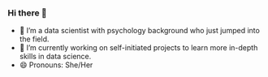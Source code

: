 ### Hi there 👋
- 🔭 I’m a data scientist with psychology background who just jumped into the field.
- 🌱 I’m currently working on self-initiated projects to learn more in-depth skills in data science.
- 😄 Pronouns: She/Her

